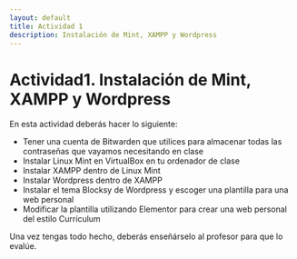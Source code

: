 ```yaml
---
layout: default
title: Actividad 1
description: Instalación de Mint, XAMPP y Wordpress
---
```


# Actividad1. Instalación de Mint, XAMPP y Wordpress

En esta actividad deberás hacer lo siguiente:

- Tener una cuenta de Bitwarden que utilices para almacenar todas las contraseñas que vayamos necesitando en clase
- Instalar Linux Mint en VirtualBox en tu ordenador de clase
- Instalar XAMPP dentro  de Linux Mint
- Instalar Wordpress dentro de XAMPP
- Instalar el tema Blocksy de Wordpress y escoger una plantilla para una web personal
- Modificar la plantilla utilizando Elementor para crear una web personal del estilo Currículum

Una vez tengas todo hecho, deberás enseñárselo al profesor para que lo evalúe.